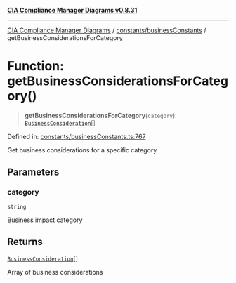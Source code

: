[**CIA Compliance Manager Diagrams v0.8.31**](../../../README.md)

***

[CIA Compliance Manager Diagrams](../../../modules.md) / [constants/businessConstants](../README.md) / getBusinessConsiderationsForCategory

# Function: getBusinessConsiderationsForCategory()

> **getBusinessConsiderationsForCategory**(`category`): [`BusinessConsideration`](../../../types/businessImpact/interfaces/BusinessConsideration.md)[]

Defined in: [constants/businessConstants.ts:767](https://github.com/Hack23/cia-compliance-manager/blob/85c025371255f412469ec0119911b7cb143a6212/src/constants/businessConstants.ts#L767)

Get business considerations for a specific category

## Parameters

### category

`string`

Business impact category

## Returns

[`BusinessConsideration`](../../../types/businessImpact/interfaces/BusinessConsideration.md)[]

Array of business considerations
